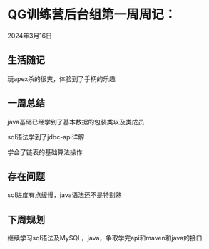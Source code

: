# QG训练营后台组第一周周记：
2024年3月16日

## 生活随记

玩apex杀的很爽，体验到了手柄的乐趣

## 一周总结

java基础已经学到了基本数据的包装类以及类成员

sql语法学到了jdbc-api详解

学会了链表的基础算法操作

## 存在问题

sql进度有点缓慢，java语法还不是特别熟

## 下周规划

继续学习sql语法及MySQL，java，争取学完api和maven和java的接口
